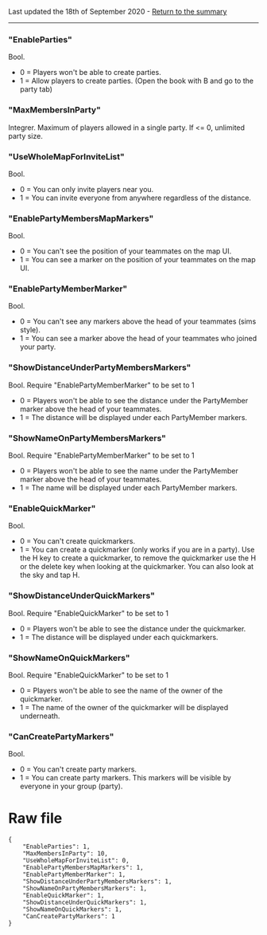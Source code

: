 Last updated the 18th of September 2020 - [Return to the summary](https://github.com/salutesh/DayZ-Expansion-Scripts/wiki/%5BServer-Hosting%5D-Server-settings/)

***

### "EnableParties"
Bool. 
- 0 = Players won't be able to create parties.
- 1 = Allow players to create parties. (Open the book with B and go to the party tab)

### "MaxMembersInParty"
Integrer. Maximum of players allowed in a single party. If <= 0, unlimited party size.

### "UseWholeMapForInviteList"
Bool.
- 0 = You can only invite players near you.
- 1 = You can invite everyone from anywhere regardless of the distance.

### "EnablePartyMembersMapMarkers"
Bool.
- 0 = You can't see the position of your teammates on the map UI.
- 1 = You can see a marker on the position of your teammates on the map UI.

### "EnablePartyMemberMarker"
Bool.
- 0 = You can't see any markers above the head of your teammates (sims style).
- 1 = You can see a marker above the head of your teammates who joined your party.

### "ShowDistanceUnderPartyMembersMarkers"
Bool. Require "EnablePartyMemberMarker" to be set to 1
- 0 = Players won't be able to see the distance under the PartyMember marker above the head of your teammates.
- 1 = The distance will be displayed under each PartyMember markers.

### "ShowNameOnPartyMembersMarkers"
Bool. Require "EnablePartyMemberMarker" to be set to 1
- 0 = Players won't be able to see the name under the PartyMember marker above the head of your teammates.
- 1 = The name will be displayed under each PartyMember markers.

### "EnableQuickMarker"
Bool.
- 0 = You can't create quickmarkers.
- 1 = You can create a quickmarker (only works if you are in a party). Use the H key to create a quickmarker, to remove the quickmarker use the H or the delete key when looking at the quickmarker. You can also look at the sky and tap H.

### "ShowDistanceUnderQuickMarkers"
Bool. Require "EnableQuickMarker" to be set to 1
- 0 = Players won't be able to see the distance under the quickmarker.
- 1 = The distance will be displayed under each quickmarkers.

### "ShowNameOnQuickMarkers"
Bool. Require "EnableQuickMarker" to be set to 1
- 0 = Players won't be able to see the name of the owner of the quickmarker.
- 1 = The name of the owner of the quickmarker will be displayed underneath.

### "CanCreatePartyMarkers"
Bool.
- 0 = You can't create party markers.
- 1 = You can create party markers. This markers will be visible by everyone in your group (party).

# Raw file

    {
        "EnableParties": 1,
        "MaxMembersInParty": 10,
        "UseWholeMapForInviteList": 0,
        "EnablePartyMembersMapMarkers": 1,
        "EnablePartyMemberMarker": 1,
        "ShowDistanceUnderPartyMembersMarkers": 1,
        "ShowNameOnPartyMembersMarkers": 1,
        "EnableQuickMarker": 1,
        "ShowDistanceUnderQuickMarkers": 1,
        "ShowNameOnQuickMarkers": 1,
        "CanCreatePartyMarkers": 1
    }